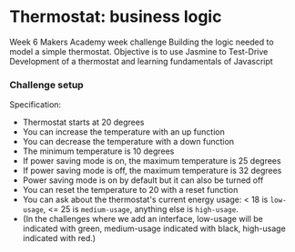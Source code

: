 # Thermostat: business logic

Week 6 Makers Academy week challenge
Building the logic needed to model a simple thermostat. Objective is to use Jasmine to Test-Drive Development of a thermostat and learning fundamentals of Javascript

### Challenge setup

Specification:

- Thermostat starts at 20 degrees
- You can increase the temperature with an up function
- You can decrease the temperature with a down function
- The minimum temperature is 10 degrees
- If power saving mode is on, the maximum temperature is 25 degrees
- If power saving mode is off, the maximum temperature is 32 degrees
- Power saving mode is on by default but it can also be turned off
- You can reset the temperature to 20 with a reset function
- You can ask about the thermostat's current energy usage: < 18 is `low-usage`, <= 25 is `medium-usage`, anything else is `high-usage`.
- (In the challenges where we add an interface, low-usage will be indicated with green, medium-usage indicated with black, high-usage indicated with red.)
